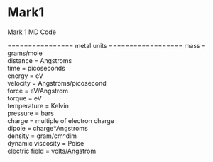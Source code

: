 # Mark1
Mark 1 MD Code


================ metal units ==================
mass              = grams/mole  
distance          = Angstroms  
time              = picoseconds  
energy            = eV  
velocity          = Angstroms/picosecond  
force             = eV/Angstrom  
torque            = eV  
temperature       = Kelvin  
pressure          = bars  
charge            = multiple of electron charge  
dipole            = charge*Angstroms  
density           = gram/cm^dim  
dynamic viscosity = Poise  
electric field    = volts/Angstrom  
